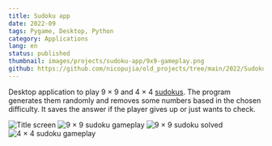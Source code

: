 ```yaml
---
title: Sudoku app
date: 2022-09
tags: Pygame, Desktop, Python
category: Applications
lang: en
status: published
thumbnail: images/projects/sudoku-app/9x9-gameplay.png
github: https://github.com/nicopujia/old_projects/tree/main/2022/Sudoku
---
```


Desktop application to play 9 × 9 and 4 × 4 [sudokus](https://es.wikipedia.org/wiki/Sudoku). The program generates them randomly and removes some numbers based in the chosen difficulty. It saves the answer if the player gives up or just wants to check.

![Title screen]({static}/images/projects/sudoku-app/title.png)
![9 × 9 sudoku gameplay]({static}/images/projects/sudoku-app/9x9-gameplay.png)
![9 × 9 sudoku solved]({static}/images/projects/sudoku-app/9x9-solved.png)
![4 × 4 sudoku gameplay]({static}/images/projects/sudoku-app/4x4-gameplay.png)
